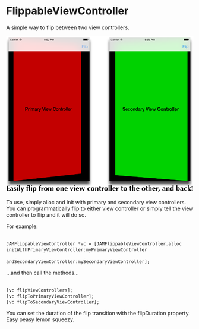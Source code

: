 FlippableViewController
==========================

A simple way to flip between two view controllers.

![FlippableViewController Example](https://raw.githubusercontent.com/jmenter/FlippableViewController/master/example.png)

To use, simply alloc and init with primary and secondary view controllers. You can programmatically flip to either view controller or simply tell the view controller to flip and it will do so.

For example:
<pre><code>
JAMFlippableViewController *vc = [JAMFlippableViewController.alloc initWithPrimaryViewController:myPrimaryViewController
                                                                      andSecondaryViewController:mySecondaryViewController];
</code></pre>
...and then call the methods...
<pre><code>
[vc flipViewControllers];
[vc flipToPrimaryViewController];
[vc flipToSecondaryViewController];
</code></pre>

You can set the duration of the flip transition with the flipDuration property. Easy peasy lemon squeezy.
